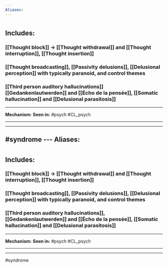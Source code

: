 ```yaml
---
Aliases:
---
```

# 
## Includes:
### [[Thought block]] -> [[Thought withdrawal]] and [[Thought interruption]], [[Thought insertion]]
### [[Thought broadcasting]], [[Passivity delusions]], [[Delusional perception]] with typically paranoid, and control themes 
### [[Third person auditory hallucinations]][[Gedankenlautwerden]] and [[Écho de la pensée]], [[Somatic hallucination]] and [[Delusional parasitosis]]

---
**Mechanism:**
**Seen in:** #psych #CL_psych 

---


---
#syndrome ---
Aliases:
---
# 
## Includes:
### [[Thought block]] -> [[Thought withdrawal]] and [[Thought interruption]], [[Thought insertion]]
### [[Thought broadcasting]], [[Passivity delusions]], [[Delusional perception]] with typically paranoid, and control themes 
### [[Third person auditory hallucinations]], [[Gedankenlautwerden]] and [[Écho de la pensée]], [[Somatic hallucination]] and [[Delusional parasitosis]]

---
**Mechanism:**
**Seen in:** #psych #CL_psych 

---


---
#syndrome 